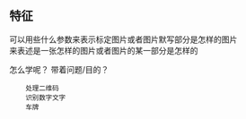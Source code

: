 ## 特征
可以用些什么参数来表示标定图片或者图片默写部分是怎样的图片                      
来表述是一张怎样的图片或者图片的某一部分是怎样的

怎么学呢？
    带着问题/目的？
    
        处理二维码
        识别数字文字
        车牌